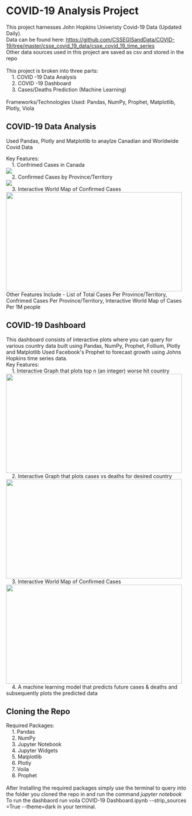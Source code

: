 # COVID-19 Analysis Project
This project harnesses John Hopkins Univeristy Covid-19 Data (Updated Daily).<br/>
Data can be found here: https://github.com/CSSEGISandData/COVID-19/tree/master/csse_covid_19_data/csse_covid_19_time_series <br/>
Other data sources used in this project are saved as csv and stored in the repo <br/><br/>
This project is broken into three parts:<br/>
       &nbsp;&nbsp;&nbsp;  1. COVID -19 Data Analysis<br/>
       &nbsp;&nbsp;&nbsp;  2. COVID -19 Dashboard<br/>
       &nbsp;&nbsp;&nbsp;  3. Cases/Deaths Prediction (Machine Learning)<br/><br/>
Frameworks/Technologies Used: Pandas, NumPy, Prophet, Matplotlib, Plotly, Viola
     
## COVID-19 Data Analysis 
Used Pandas, Plotly and Matplotlib to anaylze Canadian and Worldwide Covid Data <br/>

Key Features:<br/>
       &nbsp;&nbsp;&nbsp;  1. Confrimed Cases in Canada<br/>
        <img src="https://i.imgur.com/Fu69fff.png" ><br/>
       &nbsp;&nbsp;&nbsp;  2. Confirmed Cases by Province/Territory<br/>
         <img src="https://i.imgur.com/UGrURQA.png"><br/>
       &nbsp;&nbsp;&nbsp;  3. Interactive World Map of Confirmed Cases <br/>
       <img src="https://media.giphy.com/media/dcEkI5lfaUuPVguvcA/giphy.gif" width="480" height="270"/><br/>
Other Features Include - List of Total Cases Per Province/Territory,  Confrimed Cases Per Province/Territory, Interactive World Map of Cases Per 1M people
      


## COVID-19 Dashboard
This dashboard consists of interactive plots where you can query for various country data built using Pandas, NumPy, Prophet, Follium, Plotly and Matplotlib
Used Facebook's Prophet to forecast growth using Johns Hopkins time series data. <br/>
Key Features:<br/>
       &nbsp;&nbsp;&nbsp;  1. Interactive Graph that plots top n (an integer) worse hit country<br/>
         <img src="https://media.giphy.com/media/7H4knlZSjFibHApvn5/giphy.gif" width="480" height="270"/><br/>
       &nbsp;&nbsp;&nbsp;  2. Interactive Graph that plots cases vs deaths for desired country<br/>
       <img src="https://media.giphy.com/media/6s6nJx2tkctMigrYlt/giphy.gif" width="480" height="270"/><br/>
       &nbsp;&nbsp;&nbsp;  3. Interactive World Map of Confirmed Cases <br/>
       <img src="https://media.giphy.com/media/XHKFAaYNCzGfA0vH4X/giphy.gif" width="480" height="270"/><br/>
       &nbsp;&nbsp;&nbsp;  4. A machine learning model that predicts future cases & deaths and subsequently plots the predicted data <br/>
      


## Cloning the Repo <br/>
Required Packages:<br/>
          &nbsp;&nbsp;&nbsp;     1. Pandas <br/>
          &nbsp;&nbsp;&nbsp;     2. NumPy <br/>
             &nbsp;&nbsp;&nbsp; 3. Jupyter Notebook <br/>
               &nbsp;&nbsp;&nbsp;   4. Jupyter Widgets <br/>
               &nbsp;&nbsp;&nbsp;  5. Matplotlib<br/> 
               &nbsp;&nbsp;&nbsp;   6. Plotly<br/> 
               &nbsp;&nbsp;&nbsp;   7. Voila<br/>
                &nbsp;&nbsp;&nbsp;   8. Prophet<br/>
                <br/>After Installing the required packages simply use the terminal to query into the folder you cloned the repo in and run the command *jupyter notebook*
<br/>To run the dashbaord run voila COVID-19 Dashboard.ipynb --strip_sources =True --theme=dark in your terminal.

